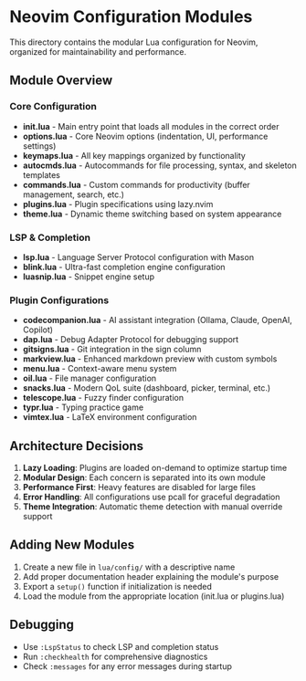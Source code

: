 # Neovim Configuration Modules

This directory contains the modular Lua configuration for Neovim, organized for maintainability and performance.

## Module Overview

### Core Configuration
- **init.lua** - Main entry point that loads all modules in the correct order
- **options.lua** - Core Neovim options (indentation, UI, performance settings)
- **keymaps.lua** - All key mappings organized by functionality
- **autocmds.lua** - Autocommands for file processing, syntax, and skeleton templates
- **commands.lua** - Custom commands for productivity (buffer management, search, etc.)
- **plugins.lua** - Plugin specifications using lazy.nvim
- **theme.lua** - Dynamic theme switching based on system appearance

### LSP & Completion
- **lsp.lua** - Language Server Protocol configuration with Mason
- **blink.lua** - Ultra-fast completion engine configuration
- **luasnip.lua** - Snippet engine setup

### Plugin Configurations
- **codecompanion.lua** - AI assistant integration (Ollama, Claude, OpenAI, Copilot)
- **dap.lua** - Debug Adapter Protocol for debugging support
- **gitsigns.lua** - Git integration in the sign column
- **markview.lua** - Enhanced markdown preview with custom symbols
- **menu.lua** - Context-aware menu system
- **oil.lua** - File manager configuration
- **snacks.lua** - Modern QoL suite (dashboard, picker, terminal, etc.)
- **telescope.lua** - Fuzzy finder configuration
- **typr.lua** - Typing practice game
- **vimtex.lua** - LaTeX environment configuration

## Architecture Decisions

1. **Lazy Loading**: Plugins are loaded on-demand to optimize startup time
2. **Modular Design**: Each concern is separated into its own module
3. **Performance First**: Heavy features are disabled for large files
4. **Error Handling**: All configurations use pcall for graceful degradation
5. **Theme Integration**: Automatic theme detection with manual override support

## Adding New Modules

1. Create a new file in `lua/config/` with a descriptive name
2. Add proper documentation header explaining the module's purpose
3. Export a `setup()` function if initialization is needed
4. Load the module from the appropriate location (init.lua or plugins.lua)

## Debugging

- Use `:LspStatus` to check LSP and completion status
- Run `:checkhealth` for comprehensive diagnostics
- Check `:messages` for any error messages during startup